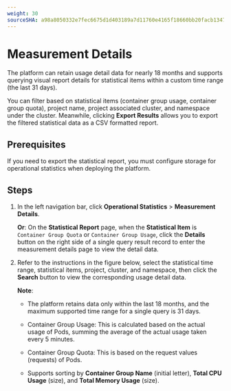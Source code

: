 ```yaml
---
weight: 30
sourceSHA: a98a8050332e7fec6675d1d403189a7d11760e4165f18660bb20facb13477c10
---
```


# Measurement Details

The platform can retain usage detail data for nearly 18 months and supports querying visual report details for statistical items within a custom time range (the last 31 days).

You can filter based on statistical items (container group usage, container group quota), project name, project associated cluster, and namespace under the cluster. Meanwhile, clicking **Export Results** allows you to export the filtered statistical data as a CSV formatted report.

## Prerequisites

If you need to export the statistical report, you must configure storage for operational statistics when deploying the platform.

## Steps

1. In the left navigation bar, click **Operational Statistics** > **Measurement Details**.

   **Or**: On the **Statistical Report** page, when the **Statistical Item** is `Container Group Quota` or `Container Group Usage`, click the **Details** button on the right side of a single query result record to enter the measurement details page to view the detail data.

2. Refer to the instructions in the figure below, select the statistical time range, statistical items, project, cluster, and namespace, then click the **Search** button to view the corresponding usage detail data.

   **Note**:

   - The platform retains data only within the last 18 months, and the maximum supported time range for a single query is 31 days.

   - Container Group Usage: This is calculated based on the actual usage of Pods, summing the average of the actual usage taken every 5 minutes.

   - Container Group Quota: This is based on the request values (requests) of Pods.

   - Supports sorting by **Container Group Name** (initial letter), **Total CPU Usage** (size), and **Total Memory Usage** (size).
